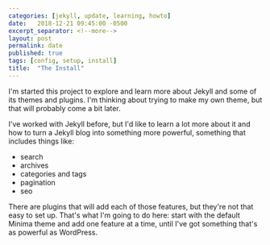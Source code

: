 ```yaml
---
categories: [jekyll, update, learning, howto]
date:   2018-12-21 09:45:00 -0500
excerpt_separator: <!--more-->
layout: post
permalink: date
published: true
tags: [config, setup, install]
title:  "The Install"
---
```

I'm started this project to explore and learn more about Jekyll and some of its themes and plugins. I'm thinking about trying to make my own theme, but that will probably come a bit later.

I've worked with Jekyll before, but I'd like to learn a lot more about it and how to turn a Jekyll blog into something more powerful, something that includes things like:

- search
- archives
- categories and tags
- pagination
- seo

There are plugins that will add each of those features, but they're not that easy to set up. That's what I'm going to do here: start with the default Minima theme and add one feature at a time, until I've got something that's as powerful as WordPress.
